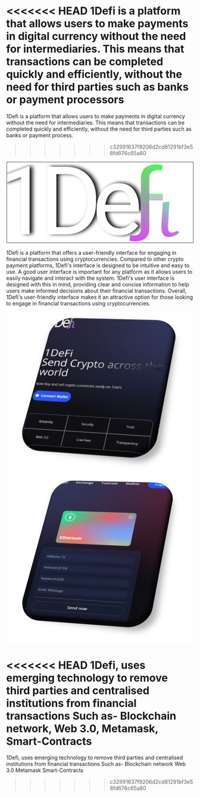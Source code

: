 <<<<<<< HEAD
1Defi is a platform that allows users to make payments in digital currency without the need for intermediaries. This means that transactions can be completed quickly and efficiently, without the need for third parties such as banks or payment processors
=======
1Defi is a platform that allows users to make payments in digital currency without the need for intermediaries. This means that transactions can be completed quickly and efficiently, without the need for third parties such as banks or payment process.
>>>>>>> c32991637f9206d2cd81291bf3e58fd676c65a80

![Alt text](image.png)

1Defi is a platform that offers a user-friendly interface for engaging in financial transactions using cryptocurrencies. Compared to other crypto payment platforms, 1Defi's interface is designed to be intuitive and easy to use. A good user interface is important for any platform as it allows users to easily navigate and interact with the system. 1Defi's user interface is designed with this in mind, providing clear and concise information to help users make informed decisions about their financial transactions. Overall, 1Defi's user-friendly interface makes it an attractive option for those looking to engage in financial transactions using cryptocurrencies.

![Alt text](image-1.png) ![Alt text](image-2.png)

<<<<<<< HEAD
1Defi, uses emerging technology to remove third parties and centralised institutions from financial transactions Such as- Blockchain network, Web 3.0, Metamask, Smart-Contracts
=======
1Defi, uses emerging technology to remove third parties and centralised institutions from financial transactions Such as-
Blockchain network
Web 3.0
Metamask
Smart-Contracts
>>>>>>> c32991637f9206d2cd81291bf3e58fd676c65a80
